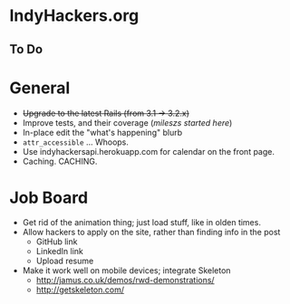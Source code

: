 # IndyHackers.org

## To Do

# General
- ~~Upgrade to the latest Rails (from 3.1 -> 3.2.x)~~
- Improve tests, and their coverage (_mileszs started here_)
- In-place edit the "what's happening" blurb
- `attr_accessible` ... Whoops.
- Use indyhackersapi.herokuapp.com for calendar on the front page.
- Caching. CACHING.

# Job Board
- Get rid of the animation thing; just load stuff, like in olden times.
- Allow hackers to apply on the site, rather than finding info in the post
  - GitHub link
  - LinkedIn link
  - Upload resume
- Make it work well on mobile devices; integrate Skeleton 
    - http://jamus.co.uk/demos/rwd-demonstrations/
    - http://getskeleton.com/


